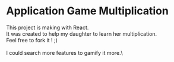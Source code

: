 # Application Game Multiplication

This project is making with React.\
It was created to help my daughter to learn her multiplication. \
Feel free to fork it ! ;)\
\
I could search more features to gamify it more.\